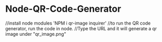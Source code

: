 # Node-QR-Code-Generator
//install node modules 'NPM i qr-image inquirer'
//to run the QR code generator, run the code in node.
//Type the URL and it will generate a qr image under "qr_image.png"
